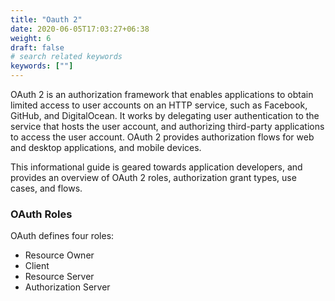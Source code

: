 ```yaml
---
title: "Oauth 2"
date: 2020-06-05T17:03:27+06:38
weight: 6
draft: false
# search related keywords
keywords: [""]
---
```


OAuth 2 is an authorization framework that enables applications to obtain limited access to user accounts on an HTTP service, such as Facebook, GitHub, and DigitalOcean. It works by delegating user authentication to the service that hosts the user account, and authorizing third-party applications to access the user account. OAuth 2 provides authorization flows for web and desktop applications, and mobile devices.

This informational guide is geared towards application developers, and provides an overview of OAuth 2 roles, authorization grant types, use cases, and flows.


### OAuth Roles
OAuth defines four roles:

- Resource Owner
- Client
- Resource Server
- Authorization Server
